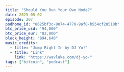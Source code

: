 ```yaml
---
title: "Should You Run Your Own Node?"
date: 2025-05-02
episode: 207
podhome_id: "8625bf3c-8074-4770-9af8-b554cf28510b"
btc_price_usd: "94,000"
btc_price_eur: "82,800"
block_height: "894,640"
music_credits:
  - title: "Jump Right In by DJ Yo!"
  - title: "Link"
    link: "https://wavlake.com/dj-yo-"
tags: ["bitcoin", "podcast"]
---
```

